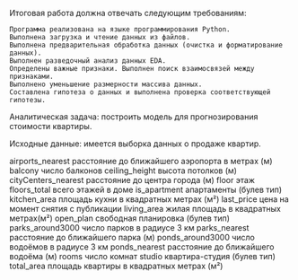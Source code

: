 Итоговая работа должна отвечать следующим требованиям:

	Программа реализована на языке программирования Python.
	Выполнена загрузка и чтение данных из файлов.
	Выполнена предварительная обработка данных (очистка и форматирование данных).
	Выполнен разведочный анализ данных EDA.
	Определены важные признаки. Выполнен поиск взаимосвязей между признаками.
	Выполнено уменьшение размерности массива данных.
	Составлена гипотеза о данных и выполнена проверка соответствующей гипотезы.

Аналитическая задача: построить модель для прогнозирования стоимости квартиры.

Исходные данные: имеется выборка данных о продаже квартир.


airports_nearest		расстояние до ближайшего аэропорта в метрах (м)
balcony				число балконов
ceiling_height			высота потолков (м)
cityCenters_nearest		расстояние до центра города (м)
floor				этаж
floors_total			всего этажей в доме
is_apartment			апартаменты (булев тип)
kitchen_area			площадь кухни в квадратных метрах (м²)
last_price			цена на момент снятия с публикации
living_area			жилая площадь в квадратных метрах(м²)
open_plan			свободная планировка (булев тип)
parks_around3000		число парков в радиусе 3 км
parks_nearest			расстояние до ближайшего парка (м)
ponds_around3000		число водоёмов в радиусе 3 км
ponds_nearest			расстояние до ближайшего водоёма (м)
rooms				число комнат
studio				квартира-студия (булев тип)
total_area			площадь квартиры в квадратных метрах (м²)
